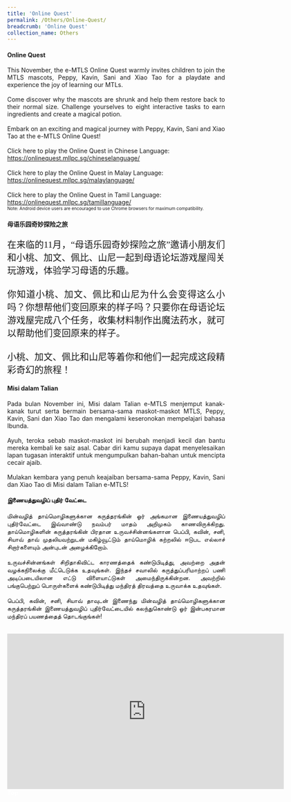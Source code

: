 ```yaml
---
title: 'Online Quest'
permalink: /Others/Online-Quest/
breadcrumb: 'Online Quest'
collection_name: Others
---
```


<!-- Global site tag (gtag.js) - Google Ads: 726049306 -->
<script async src="https://www.googletagmanager.com/gtag/js?id=AW-726049306"></script>
<script>
  window.dataLayer = window.dataLayer || [];
  function gtag(){dataLayer.push(arguments);}
  gtag('js', new Date());

  gtag('config', 'AW-726049306');
</script>

<h4>Online Quest</h4>
<p style="text-align:justify">This November, the e-MTLS Online Quest warmly invites children to join the MTLS mascots, Peppy, Kavin, Sani and Xiao Tao for a playdate and experience the joy of learning our MTLs. <br/><br/>
Come discover why the mascots are shrunk and help them restore back to their normal size. Challenge yourselves to eight interactive tasks to earn ingredients and create a magical potion. <br/><br/>
Embark on an exciting and magical journey with Peppy, Kavin, Sani and Xiao Tao at the e-MTLS Online Quest! <br/><br/>
Click here to play the Online Quest in Chinese Language:<br/>
<a href="https://onlinequest.mllpc.sg/chineselanguage/" target="_blank">https://onlinequest.mllpc.sg/chineselanguage/ </a>
  <br/><br/>
Click here to play the Online Quest in Malay Language:<br/>
<a href="https://onlinequest.mllpc.sg/malaylanguage/" target="_blank">https://onlinequest.mllpc.sg/malaylanguage/ </a>
  <br/><br/>
Click here to play the Online Quest in Tamil Language:<br/>
<a href="https://onlinequest.mllpc.sg/tamillanguage/" target="_blank">https://onlinequest.mllpc.sg/tamillanguage/ </a><br/>
<span style="font-size:10px">Note: Android device users are encouraged to use Chrome browsers for maximum compatibility. </span>
</p>

<h4 style="font-family:KaiTi">母语乐园奇妙探险之旅</h4>
<p style="font-family:KaiTi; font-size:21px;text-align:justify;">在来临的11月，“母语乐园奇妙探险之旅”邀请小朋友们和小桃、加文、佩比、山尼一起到母语论坛游戏屋闯关玩游戏，体验学习母语的乐趣。<br/><br/>
你知道小桃、加文、佩比和山尼为什么会变得这么小吗？你想帮他们变回原来的样子吗？只要你在母语论坛游戏屋完成八个任务，收集材料制作出魔法药水，就可以帮助他们变回原来的样子。 <br/><br/>
小桃、加文、佩比和山尼等着你和他们一起完成这段精彩奇幻的旅程！
</p>

<h4>Misi dalam Talian</h4>
<p style="text-align:justify">Pada bulan November ini, Misi dalam Talian e-MTLS menjemput kanak-kanak turut serta bermain bersama-sama maskot-maskot MTLS, Peppy, Kavin, Sani dan Xiao Tao dan mengalami keseronokan mempelajari bahasa Ibunda.<br/><br/>
Ayuh, teroka sebab maskot-maskot ini berubah menjadi kecil dan bantu mereka kembali ke saiz asal. Cabar diri kamu supaya dapat menyelesaikan lapan tugasan interaktif untuk mengumpulkan bahan-bahan untuk mencipta cecair ajaib.<br/><br/>
Mulakan kembara yang penuh keajaiban bersama-sama Peppy, Kavin, Sani dan Xiao Tao di Misi dalam Talian e-MTLS!</p>

<h4>இணையத்துவழிப் புதிர் வேட்டை</h4>
<p style="text-align:justify">மின்வழித் தாய்மொழிகளுக்கான  கருத்தரங்கின் ஓர் அங்கமான இணையத்துவழிப் புதிர்வேட்டை இவ்வாண்டு நவம்பர் மாதம் அறிமுகம் காணவிருக்கிறது. தாய்மொழிகளின் கருத்தரங்கின் பிரதான உருவச்சின்னங்களான பெப்பி, கவின், சனி, சியாவ் தாவ் முதலியவற்றுடன் மகிழ்வூட்டும் தாய்மொழிக் கற்றலில் ஈடுபட எல்லாச் சிறார்களையும் அன்புடன் அழைக்கிறோம்.<br/><br/>
உருவச்சின்னங்கள் சிறிதாகிவிட்ட காரணத்தைக் கண்டுபிடித்து, அவற்றை அதன் வழக்கநிலைக்கு மீட்டெடுக்க உதவுங்கள். இந்தச் சவாலில் கருத்துப்பரிமாற்றப் பணி அடிப்படையிலான எட்டு விளையாட்டுகள் அமைந்திருக்கின்றன. அவற்றில் பங்குபெற்றுப் பொருள்களைக் கண்டுபிடித்து மந்திரத் திரவத்தை உருவாக்க உதவுங்கள்.<br/><br/>
பெப்பி, கவின், சனி, சியாவ் தாவுடன் இணைந்து மின்வழித் தாய்மொழிகளுக்கான கருத்தரங்கின் இணையத்துவழிப் புதிர்வேட்டையில் கலந்துகொண்டு ஓர் இன்பகரமான மந்திரப் பயணத்தைத் தொடங்குங்கள்!</p>

<br/>
<iframe src="https://player.vimeo.com/video/452631885" width="640" height="360" frameborder="0" allow="autoplay; fullscreen" allowfullscreen></iframe>
<div class="btntop"><a href="#top" style="text-decoration:none;"><span style="color:white"><b>Top</b></span></a></div>
